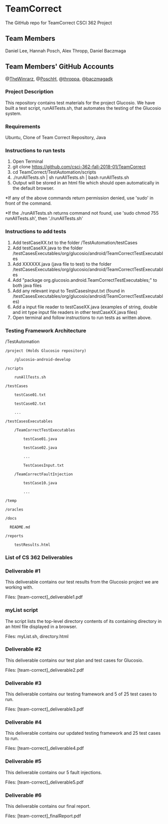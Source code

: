 # TeamCorrect
The GitHub repo for TeamCorrect CSCI 362 Project

## Team Members
Daniel Lee, Hannah Posch, Alex Thropp, Daniel Baczmaga

## Team Members' GitHub Accounts
@<a href="https://github.com/TheWinrarz">TheWinrarz</a>, @<a href="https://github.com/PoschH">PoschH</a>, @<a href="https://github.com/throppa">throppa</a>, @<a href="https://github.com/baczmagadk">baczmagadk</a>

### Project Description
This repository contains test materials for the project Glucosio. We have built a test script, runAllTests.sh, that automates the testing of the Glucosio system.

### Requirements
Ubuntu, Clone of Team Correct Repository, Java

### Instructions to run tests
1) Open Terminal
2) git clone https://github.com/csci-362-fall-2018-01/TeamCorrect
3) cd TeamCorrect/TestAutomation/scripts 
4) ./runAllTests.sh | sh runAllTests.sh | bash runAllTests.sh
5) Output will be stored in an html file which should open automatically in the default browser.

*If any of the above commands return permission denied, use 'sudo' in front of the command.

*If the ./runAllTests.sh returns command not found, use 'sudo chmod 755 runAllTests.sh', then './runAllTests.sh'

### Instructions to add tests
1) Add testCaseXX.txt to the folder /TestAutomation/testCases
2) Add testCaseXX.java to the folder /testCasesExecutables/org/glucosio/android/TeamCorrectTestExecutables
3) Add XXXXXX.java (java file to test) to the folder /testCasesExecutables/org/glucosio/android/TeamCorrectTestExecutables
4) Add "package org.glucosio.android.TeamCorrectTestExecutables;" to both java files
5) Add any relevant input to TestCasesInput.txt (found in /testCasesExecutables/org/glucosio/android/TeamCorrectTestExecutables)
6) Add a input file reader to testCaseXX.java (examples of string, double and int type input file readers in other testCaseXX.java files)
7) Open terminal and follow instructions to run tests as written above.

### Testing Framework Architecture
/TestAutomation

    /project (Holds Glucosio repository)
    
        /glucosio-android-develop
        
    /scripts
    
        runAllTests.sh
        
    /testCases
    
        testCase01.txt
        
        testCase02.txt
        
        ...
        
    /testCasesExecutables 
    
        /TeamCorrectTestExecutables
    
            testCase01.java
        
            testCase02.java
        
            ...
            
            TestCasesInput.txt
           
        /TeamCorrectFaultInjection
        
            testCase10.java
            
            ...
    
    /temp
    
    /oracles
    
    /docs
    
      README.md
      
    /reports
    
        testResults.html
 
### List of CS 362 Deliverables
### Deliverable #1
This deliverable contains our test results from the Glucosio project we are working with.

Files:
[team-correct]_deliverable1.pdf

### myList script
The script  lists the top-level directory contents of its containing directory in an html file displayed in a browser.

Files:
myList.sh,
directory.html

### Deliverable #2
This deliverable contains our test plan and test cases for Glucosio.

Files:
[team-correct]_deliverable2.pdf

### Deliverable #3
This deliverable contains our testing framework and 5 of 25 test cases to run.

Files:
[team-correct]_deliverable3.pdf

### Deliverable #4
This deliverable contains our updated testing framework and 25 test cases to run.

Files:
[team-correct]_deliverable4.pdf

### Deliverable #5
This deliverable contains our 5 fault injections.

Files:
[team-correct]_deliverable5.pdf

### Deliverable #6
This deliverable contains our final report.

Files:
[team-correct]_finalReport.pdf
